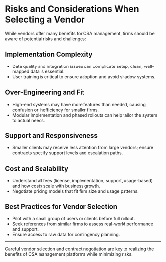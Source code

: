 # Risks and Considerations When Selecting a Vendor

While vendors offer many benefits for CSA management, firms should be aware of potential risks and challenges:

## Implementation Complexity
- Data quality and integration issues can complicate setup; clean, well-mapped data is essential.
- User training is critical to ensure adoption and avoid shadow systems.

## Over-Engineering and Fit
- High-end systems may have more features than needed, causing confusion or inefficiency for smaller firms.
- Modular implementation and phased rollouts can help tailor the system to actual needs.

## Support and Responsiveness
- Smaller clients may receive less attention from large vendors; ensure contracts specify support levels and escalation paths.

## Cost and Scalability
- Understand all fees (license, implementation, support, usage-based) and how costs scale with business growth.
- Negotiate pricing models that fit firm size and usage patterns.

## Best Practices for Vendor Selection
- Pilot with a small group of users or clients before full rollout.
- Seek references from similar firms to assess real-world performance and support.
- Ensure access to raw data for contingency planning.

---

Careful vendor selection and contract negotiation are key to realizing the benefits of CSA management platforms while minimizing risks. 